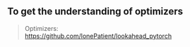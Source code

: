 ## To get the understanding of optimizers

> Optimizers:  
https://github.com/lonePatient/lookahead_pytorch  
